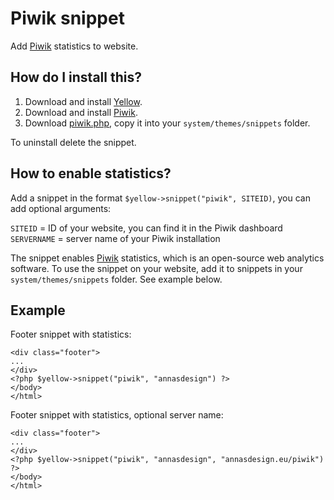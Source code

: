 Piwik snippet
=============
Add [Piwik](http://piwik.org) statistics to website.

How do I install this?
----------------------
1. Download and install [Yellow](https://github.com/datenstrom/yellow/).  
2. Download and install [Piwik](http://piwik.org/).  3. Download [piwik.php](piwik.php?raw=true), copy it into your `system/themes/snippets` folder.  

To uninstall delete the snippet.

How to enable statistics?
-------------------------
Add a snippet in the format `$yellow->snippet("piwik", SITEID)`, you can add optional arguments:
  
`SITEID` = ID of your website, you can find it in the Piwik dashboard  
`SERVERNAME` = server name of your Piwik installation

The snippet enables [Piwik](http://piwik.org/) statistics, which is an open-source web analytics software. To use the snippet on your website, add it to snippets in your `system/themes/snippets` folder. See example below.

Example
-------
Footer snippet with statistics:

    <div class="footer">
    ...
    </div>
    <?php $yellow->snippet("piwik", "annasdesign") ?>
    </body>
    </html>

Footer snippet with statistics, optional server name:

    <div class="footer">
    ...
    </div>
    <?php $yellow->snippet("piwik", "annasdesign", "annasdesign.eu/piwik") ?>
    </body>
    </html>